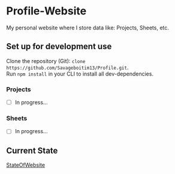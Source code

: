 # Profile-Website
My personal website where I store data like: Projects, Sheets, etc.

## Set up for development use
Clone the repository (Git): `clone https://github.com/Savageboitim13/Profile.git`. <br>
Run `npm install` in your CLI to install all dev-dependencies.

### Projects
- [ ] In progress...

### Sheets
- [ ] In progress...


## Current State
[StateOfWebsite]("https://venenjean.netlify.app/")
